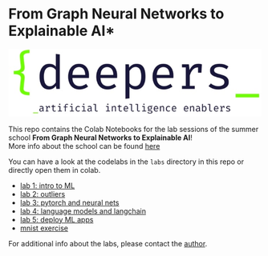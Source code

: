 # From Graph Neural Networks to Explainable AI*
![deep](https://raw.githubusercontent.com/alessiodevoto/deepers/main/images/deepers_white_back.jpg)

This repo contains the Colab Notebooks for the lab sessions of the summer school **From Graph Neural Networks to Explainable AI**!  
More info about the school can be found [here](https://indico.ph.liv.ac.uk/event/1332/)

You can have a look at the codelabs in the `labs` directory in this repo or directly open them in colab.

- [lab 1: intro to ML](https://colab.research.google.com/drive/1_J57B6K0g826QZrzow9HgGl_VddvDfWS?usp=share_link)
- [lab 2: outliers](https://colab.research.google.com/drive/1Y3lK3olnCtNtsxzYWsMbYsTjZ93eKZQg?usp=sharing)
- [lab 3: pytorch and neural nets](https://colab.research.google.com/drive/1uqxSaYPMT-l66b-OK_Wv-ps3e6_aWxWd?usp=sharing)
- [lab 4: language models and langchain](https://colab.research.google.com/drive/12WH1gwRMgUYebXx9iHzW82G9bgFOtxim?usp=sharing)
- [lab 5: deploy ML apps](https://colab.research.google.com/drive/1HQdHND-nv_9behbsHO1fKON_5KAf3Lbn?usp=sharing)
- [mnist exercise](https://colab.research.google.com/drive/1oV2TdEzcc2l8_ErpH_YkHkdsDLyj6v55?usp=share_link)


For additional info about the labs, please contact the [author](https://alessiodevoto.github.io).



